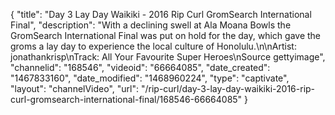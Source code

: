 {
    "title": "Day 3 Lay Day Waikiki - 2016 Rip Curl GromSearch International Final",
    "description": "With a declining swell at Ala Moana Bowls the GromSearch International Final was put on hold for the day, which gave the groms a lay day to experience the local culture of Honolulu.\n\nArtist: jonathankrisp\nTrack: All Your Favourite Super Heroes\nSource gettyimage",
    "channelid": "168546",
    "videoid": "66664085",
    "date_created": "1467833160",
    "date_modified": "1468960224",
    "type": "captivate",
    "layout": "channelVideo",
    "url": "\/rip-curl\/day-3-lay-day-waikiki-2016-rip-curl-gromsearch-international-final\/168546-66664085"
}